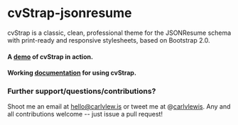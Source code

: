 # cvStrap-jsonresume
cvStrap is a classic, clean, professional theme for the JSONResume schema with print-ready and responsive stylesheets, based on Bootstrap 2.0.

#### A [demo](http://cv.carlvlewis.net) of cvStrap in action.
#### Working [documentation](http://carlvlewis.github.io/cvStrap-jsonresume/) for using cvStrap.

### Further support/questions/contributions?
Shoot me an email at hello@carlvlew.is or tweet me at @[carlvlewis](http://twitter.com/carlvlewis). Any and all contributions welcome -- just issue a pull request!

